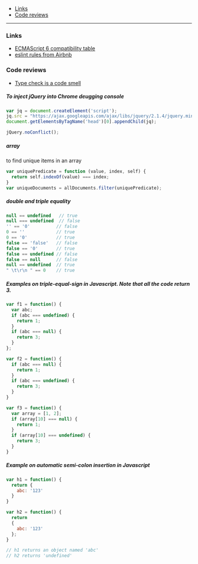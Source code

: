 - [Links](#links)
- [Code reviews](#code-reviews)
____

### Links

- [ECMAScript 6 compatibility table](http://kangax.github.io/compat-table/es6/)
- [eslint rules from Airbnb](https://github.com/airbnb/javascript/tree/master/packages/eslint-config-airbnb-base/rules)

### Code reviews

- [Type check is a code smell](http://blog.millermedeiros.com/type-check-is-a-code-smell/)

##### To inject jQuery into Chrome deugging console

```js
var jq = document.createElement('script');
jq.src = "https://ajax.googleapis.com/ajax/libs/jquery/2.1.4/jquery.min.js";
document.getElementsByTagName('head')[0].appendChild(jq);

jQuery.noConflict();
```

##### array

to find unique items in an array

```js
var uniquePredicate = function (value, index, self) {
  return self.indexOf(value) === index;
}
var uniqueDocuments = allDocuments.filter(uniquePredicate);
```

##### double and triple equality

```js
null == undefined   // true
null === undefined  // false
'' == '0'          // false
0 == ''            // true
0 == '0'           // true
false == 'false'   // false
false == '0'       // true
false == undefined // false
false == null      // false
null == undefined  // true
" \t\r\n " == 0    // true
```

##### Examples on triple-equal-sign in Javascript. Note that all the code return 3.

```js
var f1 = function() {
  var abc;
  if (abc === undefined) {
    return 1;
  }
  if (abc === null) {
    return 3;
  }
};

var f2 = function() {
  if (abc === null) {
    return 1;
  }
  if (abc === undefined) {
    return 3;
  }
}

var f3 = function() {
  var array = [1, 2];
  if (array[10] === null) {
    return 1;
  }
  if (array[10] === undefined) {
    return 3;
  }
}
```

##### Example on automatic semi-colon insertion in Javascript

```js
var h1 = function() {
  return {
    abc: '123'
  }
}

var h2 = function() {
  return
  {
    abc: '123'
  };
}

// h1 returns an object named 'abc'
// h2 returns 'undefined'
```
